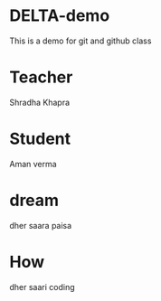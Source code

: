# DELTA-demo
This is a demo for git and github class

# Teacher
Shradha Khapra

# Student
Aman verma

# dream
dher saara paisa

# How
dher saari coding